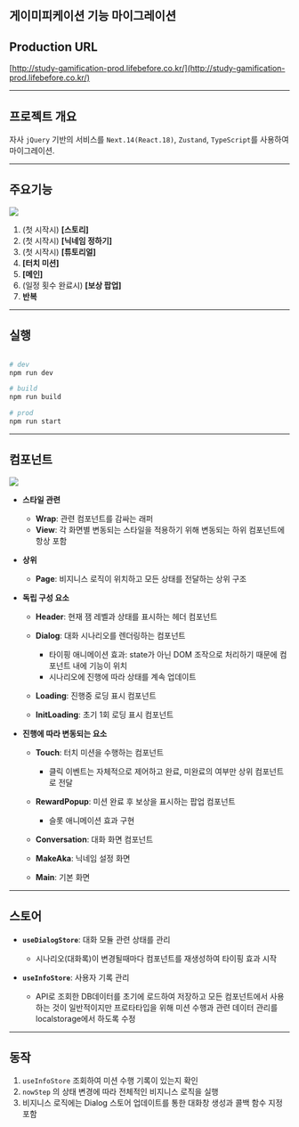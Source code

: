 ## 게이미피케이션 기능 마이그레이션


## Production URL
[http://study-gamification-prod.lifebefore.co.kr/](http://study-gamification-prod.lifebefore.co.kr/)


-------------------------
## 프로젝트 개요

자사 `jQuery` 기반의 서비스를 `Next.14(React.18)`, `Zustand`, `TypeScript`를 사용하여 마이그레이션.

-------------------------
## 주요기능

![](https://ohsssuk.github.io/images/work/work_13/cn-flow.png)

1. (첫 시작시) **[스토리]**
2. (첫 시작시) **[닉네임 정하기]**
3. (첫 시작시) **[튜토리얼]**
4. **[터치 미션]**
5. **[메인]**
6. (일정 횟수 완료시) **[보상 팝업]**
7. **반복**

-------------------------
## 실행

```bash

# dev
npm run dev

# build
npm run build

# prod
npm run start

```
-------------------------
## 컴포넌트

![](https://ohsssuk.github.io/images/work/work_13/structure.png)

- **스타일 관련**
  
  - **Wrap**: 관련 컴포넌트를 감싸는 래퍼
  - **View**: 각 화면별 변동되는 스타일을 적용하기 위해 변동되는 하위 컴포넌트에 항상 포함

- **상위**
  - **Page**: 비지니스 로직이 위치하고 모든 상태를 전달하는 상위 구조

- **독립 구성 요소**
  
  - **Header**: 현재 잼 레벨과 상태를 표시하는 헤더 컴포넌트
  - **Dialog**: 대화 시나리오를 렌더링하는 컴포넌트
    
    - 타이핑 애니메이션 효과: state가 아닌 DOM 조작으로 처리하기 때문에 컴포넌트 내에 기능이 위치 
    - 시나리오에 진행에 따라 상태를 계속 업데이트
  - **Loading**: 진행중 로딩 표시 컴포넌트
  - **InitLoading**: 초기 1회 로딩 표시 컴포넌트
   
- **진행에 따라 변동되는 요소**
  
  - **Touch**: 터치 미션을 수행하는 컴포넌트
    
    - 클릭 이벤트는 자체적으로 제어하고 완료, 미완료의 여부만 상위 컴포넌트로 전달
  - **RewardPopup**: 미션 완료 후 보상을 표시하는 팝업 컴포넌트
    - 슬롯 애니메이션 효과 구현
  - **Conversation**: 대화 화면 컴포넌트
  - **MakeAka**: 닉네임 설정 화면
  - **Main**: 기본 화면

-----------------------
## 스토어

- **`useDialogStore`**: 대화 모듈 관련 상태를 관리
  
  - 시나리오(대화록)이 변경될때마다 컴포넌트를 재생성하여 타이핑 효과 시작 
- **`useInfoStore`**: 사용자 기록 관리
  - API로 조회한 DB데이터를 초기에 로드하여 저장하고 모든 컴포넌트에서 사용하는 것이 일반적이지만 프로타타입을 위해 미션 수행과 관련 데이터 관리를 localstorage에서 하도록 수정  
-----------------------

## 동작

1. `useInfoStore` 조회하여 미션 수행 기록이 있는지 확인
2. `nowStep` 의 상태 변경에 따라 전체적인 비지니스 로직을 실행
3. 비지니스 로직에는 Dialog 스토어 업데이트를 통한 대화창 생성과 콜백 함수 지정 포함







